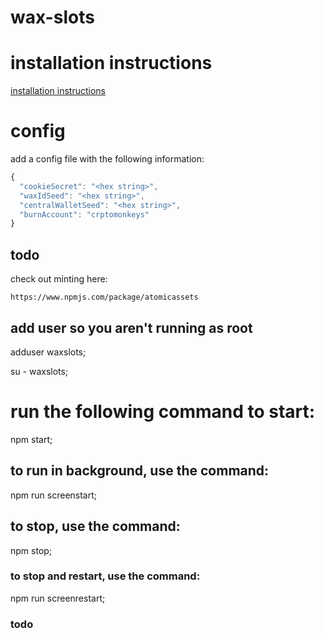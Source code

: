 # wax-slots

# installation instructions

  [installation instructions](docs/installation.md)

# config

  add a config file with the following information:

```js
{
  "cookieSecret": "<hex string>",
  "waxIdSeed": "<hex string>",
  "centralWalletSeed": "<hex string>",
  "burnAccount": "crptomonkeys"
}
```

## todo

check out minting here:

    https://www.npmjs.com/package/atomicassets

## add user so you aren't running as root

  adduser waxslots;

  su - waxslots;

# run the following command to start:

  npm start;

## to run in background, use the command:

  npm run screenstart;

## to stop, use the command:

  npm stop;

### to stop and restart, use the command:

  npm run screenrestart;

### todo

